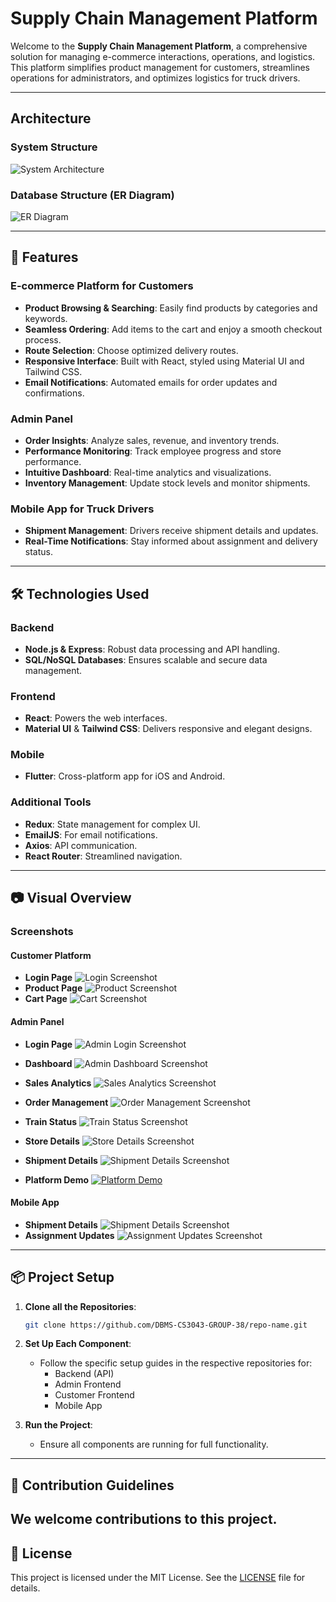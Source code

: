 # Supply Chain Management Platform

Welcome to the **Supply Chain Management Platform**, a comprehensive solution for managing e-commerce interactions, operations, and logistics. This platform simplifies product management for customers, streamlines operations for administrators, and optimizes logistics for truck drivers.

---

## Architecture
### System Structure 
![System Architecture](images/Architecture.jpeg)
### Database Structure (ER Diagram)
![ER Diagram](images/ER%20Diagram.png)

---

## 🚀 Features

### E-commerce Platform for Customers
- **Product Browsing & Searching**: Easily find products by categories and keywords.
- **Seamless Ordering**: Add items to the cart and enjoy a smooth checkout process.
- **Route Selection**: Choose optimized delivery routes.
- **Responsive Interface**: Built with React, styled using Material UI and Tailwind CSS.
- **Email Notifications**: Automated emails for order updates and confirmations.

### Admin Panel
- **Order Insights**: Analyze sales, revenue, and inventory trends.
- **Performance Monitoring**: Track employee progress and store performance.
- **Intuitive Dashboard**: Real-time analytics and visualizations.
- **Inventory Management**: Update stock levels and monitor shipments.

### Mobile App for Truck Drivers
- **Shipment Management**: Drivers receive shipment details and updates.
- **Real-Time Notifications**: Stay informed about assignment and delivery status.

---

## 🛠 Technologies Used

### Backend
- **Node.js & Express**: Robust data processing and API handling.
- **SQL/NoSQL Databases**: Ensures scalable and secure data management.

### Frontend
- **React**: Powers the web interfaces.
- **Material UI** & **Tailwind CSS**: Delivers responsive and elegant designs.

### Mobile
- **Flutter**: Cross-platform app for iOS and Android.

### Additional Tools
- **Redux**: State management for complex UI.
- **EmailJS**: For email notifications.
- **Axios**: API communication.
- **React Router**: Streamlined navigation.

---

## 📷 Visual Overview

### Screenshots

#### Customer Platform
- **Login Page**
![Login Screenshot](images/Screenshot%202024-12-11%20165846.png)
- **Product Page**
![Product Screenshot](images/Screenshot%202024-12-11%20170017.png)
- **Cart Page**
![Cart Screenshot](images/Screenshot%202024-12-11%20170043.png)

#### Admin Panel
- **Login Page**
![Admin Login Screenshot](images/Screenshot%202024-12-11%20170409.png)
- **Dashboard**
![Admin Dashboard Screenshot](images/Screenshot%202024-12-11%20170823.png)
- **Sales Analytics**
![Sales Analytics Screenshot](images/Screenshot%202024-12-11%20170915.png)
- **Order Management**
![Order Management Screenshot](images/Screenshot%202024-12-11%20171149.png)
- **Train Status**
![Train Status Screenshot](images/Screenshot%202024-12-11%20171023.png)
- **Store Details**
![Store Details Screenshot](images/StoreDetails.png)
- **Shipment Details**
![Shipment Details Screenshot](images/Screenshot%202024-12-11%20171231.png)

- **Platform Demo**
[![Platform Demo](images/Screenshot%202024-12-11%20170823.png)](https://youtu.be/-bgOPcxjmuA)

#### Mobile App
- **Shipment Details**
![Shipment Details Screenshot](path/to/shipment_details.png)
- **Assignment Updates**
![Assignment Updates Screenshot](path/to/assignment_updates.png)

---

## 📦 Project Setup

1. **Clone all the Repositories**:
   ```bash
   git clone https://github.com/DBMS-CS3043-GROUP-38/repo-name.git
   ```

2. **Set Up Each Component**:
   - Follow the specific setup guides in the respective repositories for:
     - Backend (API)
     - Admin Frontend
     - Customer Frontend
     - Mobile App

3. **Run the Project**:
   - Ensure all components are running for full functionality.

---

## 🧩 Contribution Guidelines

We welcome contributions to this project.
---

## 📜 License

This project is licensed under the MIT License. See the [LICENSE](link-to-license) file for details.

